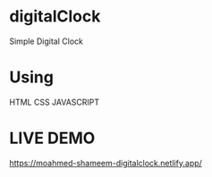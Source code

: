 # digitalClock

Simple Digital Clock

# Using
HTML CSS JAVASCRIPT

# LIVE DEMO

https://moahmed-shameem-digitalclock.netlify.app/


